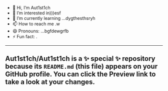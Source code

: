 - 👋 Hi, I’m Aut1st1ch 
- 👀 I’m interested in)))esf
- 🌱 I’m currently learning ...dygthesthsryh
- 📫 How to reach me .w
- 😄 Pronouns: ...bgfdewgrfb
- ⚡ Fun fact: .
---
Aut1st1ch/Aut1st1ch is a ✨ special ✨ repository because its `README.md` (this file) appears on your GitHub profile.
You can click the Preview link to take a look at your changes.
---
